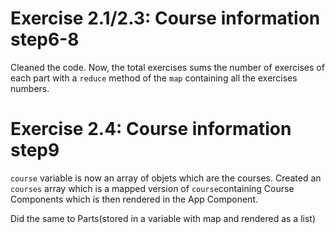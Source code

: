 # Exercise 2.1/2.3: Course information step6-8

Cleaned the code. Now, the total exercises sums the number of exercises of each part with a `reduce` method of the `map` containing all the exercises numbers.

# Exercise 2.4: Course information step9

`course` variable is now an array of objets which are the courses.
Created an `courses` array which is a mapped version of `course`containing Course Components which is then rendered in the App Component.

Did the same to Parts(stored in a variable with map and rendered as a list)
